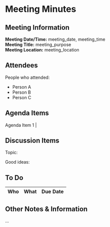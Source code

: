 # Meeting Minutes
## Meeting Information
**Meeting Date/Time:** meeting_date, meeting_time  
**Meeting Title:** meeting_purpose  
**Meeting Location:** meeting_location  


## Attendees
People who attended:
- Person A
- Person B
- Person C

## Agenda Items

Agenda Item 1 |

## Discussion Items
Topic: 

Good ideas:



## To Do
 Who | What | Due Date
 --- | ---- | --------

## Other Notes & Information
...